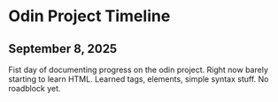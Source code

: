 # Odin Project Timeline
##  September 8, 2025
Fist day of documenting progress on the odin project. Right now barely starting to learn HTML.
Learned tags, elements, simple syntax stuff. No roadblock yet.
